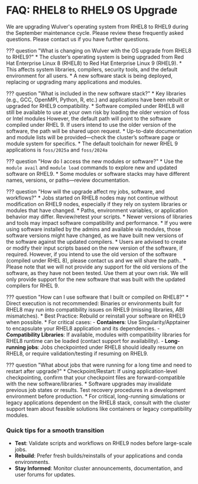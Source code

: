 # FAQ: RHEL8 to RHEL9 OS Upgrade

We are upgrading Wulver's operating system from RHEL8 to RHEL9 during the September maintenance cycle. Please review these frequently asked questions. Please contact us if you have further questions. 


??? question "What is changing on Wulver with the OS upgrade from RHEL8 to RHEL9?"
    * The cluster’s operating system is being upgraded from Red Hat Enterprise Linux 8 (RHEL8) to Red Hat Enterprise Linux 9 (RHEL9).
    * This affects system libraries, compilers, security tools, and the default environment for all users.
    * A new software stack is being deployed, replacing or upgrading many applications and modules.


??? question "What is included in the new software stack?"
    * Key libraries (e.g., GCC, OpenMPI, Python, R, etc.) and applications have been rebuilt or upgraded for RHEL9 compatibility.
    * Software compiled under RHEL8 will still be available to use at your own risk by loading the older version of foss or Intel modules However, the default path will point to the software compiled under RHEL 9. If users intend to use the older version of the software, the path will be shared upon request.
    * Up-to-date documentation and module lists will be provided—check the cluster’s software page or module system for specifics.
    * The default toolchain for newer RHEL 9 applications is `foss/2025a` and `foss/2024a` 


??? question "How do I access the new modules or software?"
    * Use the `module avail` and `module load` commands to explore new and updated software on RHEL9.
    * Some modules or software stacks may have different names, versions, or paths—review documentation.


??? question "How will the upgrade affect my jobs, software, and workflows?"
    * Jobs started on RHEL8 nodes may not continue without modification on RHEL9 nodes, especially if they rely on system libraries or modules that have changed.
    * Paths, environment variables, or application behavior may differ. Review/retest your scripts.
    * Newer versions of libraries and tools may impact software compatibility and performance.
    * If you were using software installed by the admins and available via modules, those software versions might have changed, as we have built new versions of the software against the updated compilers.
    * Users are advised to create or modify their input scripts based on the new version of the software, if required. However, if you intend to use the old version of the software (compiled under RHEL 8), please contact us and we will share the path..
    * Please note that we will not provide any support for the old versions of the software, as they have not been tested. Use them at your own risk. We will only provide support for the new software that was built with the updated compilers for RHEL 9.


??? question "How can I use software that I built or compiled on RHEL8?"
    * Direct execution is not recommended: Binaries or environments built for RHEL8 may run into compatibility issues on RHEL9 (missing libraries, ABI mismatches).
    * Best Practice: Rebuild or reinstall your software on RHEL9 when possible.
    * For critical cases:
        - **Containers**: Use Singularity/Apptainer to encapsulate your RHEL8 application and its dependencies.
        - **Compatibility Libraries**: If available, modules with compatibility libraries for RHEL8 runtime can be loaded (contact support for availability).
        - **Long-running jobs**: Jobs checkpointed under RHEL8 should ideally resume on RHEL8, or require validation/testing if resuming on RHEL9.


??? question "What about jobs that were running for a long time and need to restart after upgrade?"
    * Checkpoint/Restart: If using application-level checkpointing, confirm that your checkpoint files are forward-compatible with the new software/libraries.
    * Software upgrades may invalidate previous job states or results. Test recovery procedures in a development environment before production.
    * For critical, long-running simulations or legacy applications dependent on the RHEL8 stack, consult with the cluster support team about feasible solutions like containers or legacy compatibility modules.


### Quick tips for a smooth transition

- **Test**: Validate scripts and workflows on RHEL9 nodes before large-scale jobs.
- **Rebuild**: Prefer fresh builds/reinstalls of your applications and conda environments.
- **Stay Informed**: Monitor cluster announcements, documentation, and user forums for updates.


